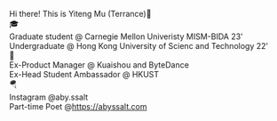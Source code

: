 Hi there! This is Yiteng Mu (Terrance)🦭  
🎓  
Graduate student @ Carnegie Mellon Univeristy MISM-BIDA 23'  
Undergraduate @ Hong Kong University of Scienc and Technology 22'  
🥐  
Ex-Product Manager @ Kuaishou and ByteDance  
Ex-Head Student Ambassador @ HKUST  
🪂  
Instagram @aby.ssalt  
Part-time Poet @https://abyssalt.com
